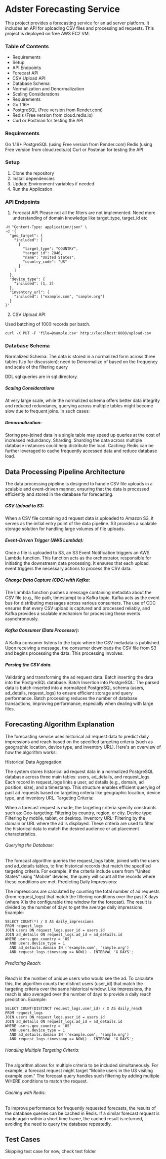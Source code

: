# Adster Forecasting Service
This project provides a forecasting service for an ad server platform. It includes an API for uploading CSV files and processing ad requests. This project is deployed on free AWS EC2 VM.

### Table of Contents
* Requirements
* Setup
* API Endpoints
* Forecast API
* CSV Upload API
* Database Schema
* Normalization and Denormalization
* Scaling Considerations
* Requirements
* Go 1.16+
* PostgreSQL (Free version from Render.com)
* Redis (Free version from cloud.redis.io)
* Curl or Postman for testing the API


### Requirements
Go 1.16+
PostgreSQL (using Free version from Render.com)
Redis (using Free version from cloud.redis.io)
Curl or Postman for testing the API

### Setup
1. Clone the repository 
2. Install dependencies
3. Update Environment variables if needed
4. Run the Application

### API Endpoints
1. Forecast API
Please not all the filters are not implemented. Need more understanding of domain knowledge like target_type, target_id etc

``` curl -X POST http://localhost:8080/forecast \
-H "Content-Type: application/json" \
-d '{
  "geo_target": {
    "included": [
      {
        "target_type": "COUNTRY",
        "target_id": 2840,
        "name": "United States",
        "country_code": "US"
      }
    ]
  },
  "device_type": {
    "included": [1, 2]
  },
  "inventory_url": {
    "included": ["example.com", "sample.org"]
  }
}'
```


2. CSV Upload API

Used batching of 1000 records per batch. 

```
curl -X PUT -F 'file=@sample.csv' http://localhost:8080/upload-csv
```


### Database Schema
Normalized Schema:
The data is stored in a normalized form across three tables (Up for discussion):
need to Denormalize of based on the frequency and scale of the filtering query

DDL sql queries are in sql directory.


##### Scaling Considerations
At very large scale, while the normalized schema offers better data integrity and reduced redundancy, querying across multiple tables might become slow due to frequent joins. In such cases:

##### Denormalization: 
Storing pre-joined data in a single table may speed up queries at the cost of increased redundancy.
Sharding: Sharding the data across multiple database instances could help distribute the load.
Caching: Redis can be further leveraged to cache frequently accessed data and reduce database load.


## Data Processing Pipeline Architecture
The data processing pipeline is designed to handle CSV file uploads in a scalable and event-driven manner, ensuring that the data is processed efficiently and stored in the database for forecasting.

##### CSV Upload to S3:
When a CSV file containing ad request data is uploaded to Amazon S3, it serves as the initial entry point of the data pipeline. S3 provides a scalable storage solution for handling large volumes of file uploads.

##### Event-Driven Trigger (AWS Lambda):
Once a file is uploaded to S3, an S3 Event Notification triggers an AWS Lambda function. This function acts as the orchestrator, responsible for initiating the downstream data processing. It ensures that each upload event triggers the necessary actions to process the CSV data.

##### Change Data Capture (CDC) with Kafka:
The Lambda function pushes a message containing metadata about the CSV file (e.g., file path, timestamp) to a Kafka topic. Kafka acts as the event bus for distributing messages across various consumers. The use of CDC ensures that every CSV upload is captured and processed reliably, and Kafka provides a scalable mechanism for processing these events asynchronously.

##### Kafka Consumer (Data Processor):
A Kafka consumer listens to the topic where the CSV metadata is published. Upon receiving a message, the consumer downloads the CSV file from S3 and begins processing the data. This processing involves:

##### Parsing the CSV data.
Validating and transforming the ad request data.
Batch inserting the data into the PostgreSQL database.
Batch Insertion into PostgreSQL:
The parsed data is batch-inserted into a normalized PostgreSQL schema (users, ad_details, request_logs) to ensure efficient storage and query performance. Batch processing reduces the number of database transactions, improving performance, especially when dealing with large files.



## Forecasting Algorithm Explanation
The forecasting service uses historical ad request data to predict daily impressions and reach based on the specified targeting criteria (such as geographic location, device type, and inventory URL). Here's an overview of how the algorithm works:

Historical Data Aggregation:

The system stores historical ad request data in a normalized PostgreSQL database across three main tables: users, ad_details, and request_logs.
Each record in request_logs links a user, ad details (e.g., domain, ad position, size), and a timestamp. This structure enables efficient querying of past ad requests based on targeting criteria like geographic location, device type, and inventory URL.
Targeting Criteria:

When a forecast request is made, the targeting criteria specify constraints such as:
Geo-targeting: Filtering by country, region, or city.
Device type: Filtering by mobile, tablet, or desktop.
Inventory URL: Filtering by the domain or URL where the ad is displayed.
These criteria are used to filter the historical data to match the desired audience or ad placement characteristics.


###### Querying the Database:
The forecast algorithm queries the request_logs table, joined with the users and ad_details tables, to find historical records that match the specified targeting criteria.
For example, if the criteria include users from "United States" using "Mobile" devices, the query will count all the records where these conditions are met.
Predicting Daily Impressions:

The impressions are calculated by counting the total number of ad requests (from request_logs) that match the filtering conditions over the past X days (where X is the configurable time window for the forecast).
The result is divided by the number of days to get the average daily impressions.
Example:
```
SELECT COUNT(*) / X AS daily_impressions
FROM request_logs
JOIN users ON request_logs.user_id = users.id
JOIN ad_details ON request_logs.ad_id = ad_details.id
WHERE users.geo_country = 'US'
  AND users.device_type = 1
  AND ad_details.domain IN ('example.com', 'sample.org')
  AND request_logs.timestamp >= NOW() - INTERVAL 'X DAYS';
  ```


###### Predicting Reach:


Reach is the number of unique users who would see the ad. To calculate this, the algorithm counts the distinct users (user_id) that match the targeting criteria over the same historical window.
Like impressions, the reach is also averaged over the number of days to provide a daily reach prediction.
Example:
```
SELECT COUNT(DISTINCT request_logs.user_id) / X AS daily_reach
FROM request_logs
JOIN users ON request_logs.user_id = users.id
JOIN ad_details ON request_logs.ad_id = ad_details.id
WHERE users.geo_country = 'US'
  AND users.device_type = 1
  AND ad_details.domain IN ('example.com', 'sample.org')
  AND request_logs.timestamp >= NOW() - INTERVAL 'X DAYS';
```

###### Handling Multiple Targeting Criteria:
The algorithm allows for multiple criteria to be included simultaneously. For example, a forecast request might target "Mobile users in the US visiting example.com." The forecast query handles such filtering by adding multiple WHERE conditions to match the request.

###### Caching with Redis:
To improve performance for frequently requested forecasts, the results of the database queries can be cached in Redis. If a similar forecast request is made again within a short time frame, the cached result is returned, avoiding the need to query the database repeatedly.


## Test Cases
Skipping test case for now, check test folder 